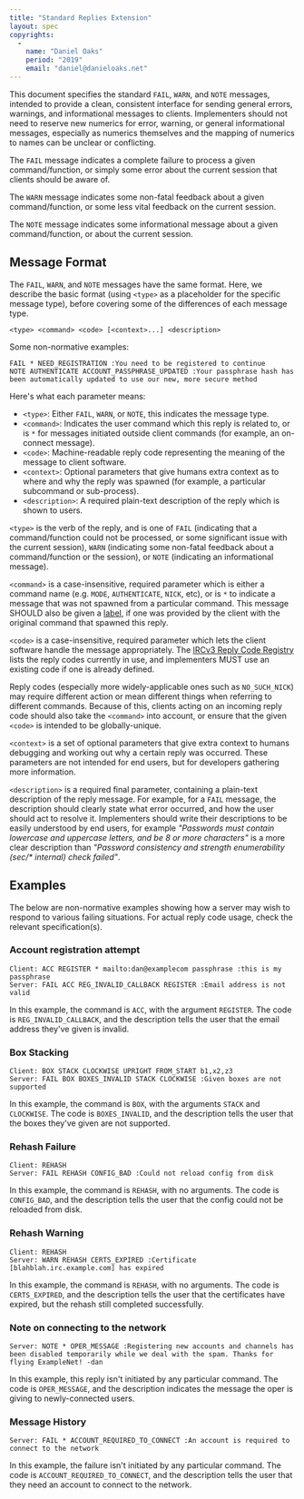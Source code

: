 ```yaml
---
title: "Standard Replies Extension"
layout: spec
copyrights:
  -
    name: "Daniel Oaks"
    period: "2019"
    email: "daniel@danieloaks.net"
---
```


This document specifies the standard `FAIL`, `WARN`, and `NOTE` messages, intended to provide a clean, consistent interface for sending general errors, warnings, and informational messages to clients. Implementers should not need to reserve new numerics for error, warning, or general informational messages, especially as numerics themselves and the mapping of numerics to names can be unclear or conflicting.

The `FAIL` message indicates a complete failure to process a given command/function, or simply some error about the current session that clients should be aware of.

The `WARN` message indicates some non-fatal feedback about a given command/function, or some less vital feedback on the current session.

The `NOTE` message indicates some informational message about a given command/function, or about the current session.


## Message Format

The `FAIL`, `WARN`, and `NOTE` messages have the same format. Here, we describe the basic format (using `<type>` as a placeholder for the specific message type), before covering some of the differences of each message type.

    <type> <command> <code> [<context>...] <description>

Some non-normative examples:

    FAIL * NEED_REGISTRATION :You need to be registered to continue
    NOTE AUTHENTICATE ACCOUNT_PASSPHRASE_UPDATED :Your passphrase hash has been automatically updated to use our new, more secure method

Here's what each parameter means:

- `<type>`: Either `FAIL`, `WARN`, or `NOTE`, this indicates the message type.
- `<command>`: Indicates the user command which this reply is related to, or is `*` for messages initiated outside client commands (for example, an on-connect message).
- `<code>`: Machine-readable reply code representing the meaning of the message to client software.
- `<context>`: Optional parameters that give humans extra context as to where and why the reply was spawned (for example, a particular subcommand or sub-process).
- `<description>`: A required plain-text description of the reply which is shown to users.

`<type>` is the verb of the reply, and is one of `FAIL` (indicating that a command/function could not be processed, or some significant issue with the current session), `WARN` (indicating some non-fatal feedback about a command/function or the session), or `NOTE` (indicating an informational message).

`<command>` is a case-insensitive, required parameter which is either a command name (e.g. `MODE`, `AUTHENTICATE`, `NICK`, etc), or is `*` to indicate a message that was not spawned from a particular command. This message SHOULD also be given a [label](./labeled-response.html), if one was provided by the client with the original command that spawned this reply.

`<code>` is a case-insensitive, required parameter which lets the client software handle the message appropriately. The [IRCv3 Reply Code Registry](http://ircv3.net/registry.html#reply-codes) lists the reply codes currently in use, and implementers MUST use an existing code if one is already defined.

Reply codes (especially more widely-applicable ones such as `NO_SUCH_NICK`) may require different action or mean different things when referring to different commands. Because of this, clients acting on an incoming reply code should also take the `<command>` into account, or ensure that the given `<code>` is intended to be globally-unique.

`<context>` is a set of optional parameters that give extra context to humans debugging and working out why a certain reply was occurred. These parameters are not intended for end users, but for developers gathering more information.

`<description>` is a required final parameter, containing a plain-text description of the reply message. For example, for a `FAIL` message, the description should clearly state what error occurred, and how the user should act to resolve it. Implementers should write their descriptions to be easily understood by end users, for example _"Passwords must contain lowercase and uppercase letters, and be 8 or more characters"_ is a more clear description than _"Password consistency and strength enumerability (sec/* internal) check failed"_.


## Examples

The below are non-normative examples showing how a server may wish to respond to various failing situations. For actual reply code usage, check the relevant specification(s).

### Account registration attempt

    Client: ACC REGISTER * mailto:dan@examplecom passphrase :this is my passphrase
    Server: FAIL ACC REG_INVALID_CALLBACK REGISTER :Email address is not valid

In this example, the command is `ACC`, with the argument `REGISTER`. The code is `REG_INVALID_CALLBACK`, and the description tells the user that the email address they've given is invalid.

### Box Stacking

    Client: BOX STACK CLOCKWISE UPRIGHT FROM_START b1,x2,z3
    Server: FAIL BOX BOXES_INVALID STACK CLOCKWISE :Given boxes are not supported

In this example, the command is `BOX`, with the arguments `STACK` and `CLOCKWISE`. The code is `BOXES_INVALID`, and the description tells the user that the boxes they've given are not supported.

### Rehash Failure

    Client: REHASH
    Server: FAIL REHASH CONFIG_BAD :Could not reload config from disk

In this example, the command is `REHASH`, with no arguments. The code is `CONFIG_BAD`, and the description tells the user that the config could not be reloaded from disk.

### Rehash Warning

    Client: REHASH
    Server: WARN REHASH CERTS_EXPIRED :Certificate [blahblah.irc.example.com] has expired

In this example, the command is `REHASH`, with no arguments. The code is `CERTS_EXPIRED`, and the description tells the user that the certificates have expired, but the rehash still completed successfully.

### Note on connecting to the network

    Server: NOTE * OPER_MESSAGE :Registering new accounts and channels has been disabled temporarily while we deal with the spam. Thanks for flying ExampleNet! -dan

In this example, this reply isn't initiated by any particular command. The code is `OPER_MESSAGE`, and the description indicates the message the oper is giving to newly-connected users.

### Message History

    Server: FAIL * ACCOUNT_REQUIRED_TO_CONNECT :An account is required to connect to the network

In this example, the failure isn't initiated by any particular command. The code is `ACCOUNT_REQUIRED_TO_CONNECT`, and the description tells the user that they need an account to connect to the network.
